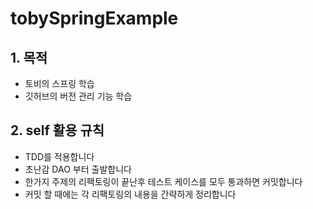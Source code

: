 # tobySpringExample

## 1. 목적
- 토비의 스프링 학습
- 깃허브의 버전 관리 기능 학습

## 2. self 활용 규칙
- TDD를 적용합니다
- 초난감 DAO 부터 출발합니다
- 한가지 주제의 리팩토링이 끝난후 테스트 케이스를 모두 통과하면 커밋합니다
- 커밋 할 때에는 각 리팩토링의 내용을 간략하게 정리합니다
